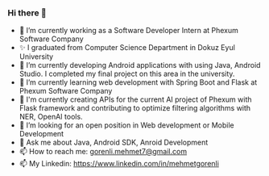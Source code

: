 ### Hi there 👋

- 🔭 I’m currently working as a Software Developer Intern at Phexum Software Company
- ✨ I graduated from Computer Science Department in Dokuz Eyul University 
- 🌱 I’m currently developing Android applications with using Java, Android Studio. I completed my final project on this area in the university.
- 🌱 I’m currently learning web development with Spring Boot and Flask at Phexum Software Company
- 🌱 I'm currently creating APIs for the current AI project of Phexum with Flask framework and contributing to optimize filtering algorithms with NER, OpenAI tools.
- 👯 I’m looking for an open position in Web development or Mobile Development 
- 💬 Ask me about Java, Android SDK, Anroid Development
- 📫 How to reach me: gorenli.mehmet7@gmail.com
- 📫 My Linkedin: https://www.linkedin.com/in/mehmetgorenli

